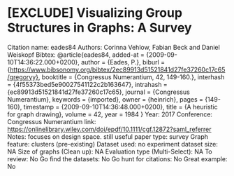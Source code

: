 # [EXCLUDE] Visualizing Group Structures in Graphs: A Survey

Citation name: eades84
Authors: Corinna Vehlow, Fabian Beck and Daniel Weiskopf
Bibtex: @article{eades84,
added-at = {2009-09-10T14:36:22.000+0200},
author = {Eades, P.},
biburl = {https://www.bibsonomy.org/bibtex/2ec89913d51521841d27fe37260c17c65/gregoryy},
booktitle = {Congressus Numerantium, 42, 149-160.},
interhash = {4f55373bed5e90027541122c2b163647},
intrahash = {ec89913d51521841d27fe37260c17c65},
journal = {Congressus Numerantium},
keywords = {imported},
owner = {heinrich},
pages = {149-160},
timestamp = {2009-09-10T14:36:48.000+0200},
title = {A heuristic for graph drawing},
volume = 42,
year = 1984
}
Year: 2017
Conference: Congressus Numerantium
link: https://onlinelibrary.wiley.com/doi/epdf/10.1111/cgf.12872?saml_referrer
Notes: focuses on design space. still useful
paper type: survey
Graph feature: clusters (pre-existing)
Dataset used: no experiment
dataset size: NA
Size of graphs (Clean up): NA
Evaluation type (Multi-Select): NA
To review: No
Go find the datasets: No
Go hunt for citations: No
Great example: No
